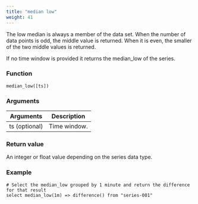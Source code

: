 ```yaml
---
title: "median low"
weight: 41
---
```


The low median is always a member of the data set. When the number of data points is odd, the middle value is returned. When it is even, the smaller of the two middle values is returned.

If no time window is provided it returns the median_low of the series.

### Function

    median_low([ts])

### Arguments

 Arguments   | Description
 ----------- | -----------
ts (optional) | Time window.

### Return value

An integer or float value depending on the series data type.

### Example

    # Select the median_low grouped by 1 minute and return the difference for that result
    select median_low(1m) => difference() from "series-001"
